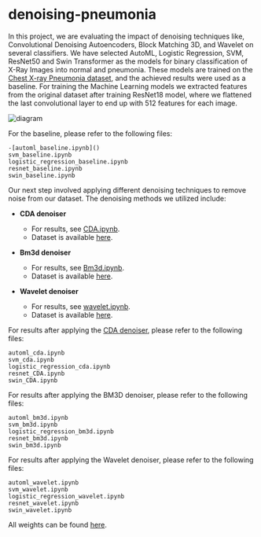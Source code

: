 # denoising-pneumonia
In this project, we are evaluating the impact of denoising techniques like, Convolutional Denoising Autoencoders, Block Matching 3D, and Wavelet on several classifiers. We have selected AutoML, Logistic Regression, SVM, ResNet50 and Swin Transformer as the models for binary classification of X-Ray Images into normal and pneumonia. These models are trained on the [Chest X-ray Pneumonia dataset](https://www.kaggle.com/datasets/paultimothymooney/chest-xray-pneumonia), and the achieved results were used as a baseline. For training the Machine Learning models we extracted features from the original dataset after training ResNet18 model, where we flattened the last convolutional layer to end up with 512 features for each image. 

![diagram](https://github.com/dawlattt/denoising-pneumonia/assets/150269995/dcb62888-6cf1-4629-889d-2cff54cfe786)


For the baseline, please refer to the following files:

    -[automl_baseline.ipynb]()
    svm_baseline.ipynb
    logistic_regression_baseline.ipynb
    resnet_baseline.ipynb
    swin_baseline.ipynb


Our next step involved applying different denoising techniques to remove noise from our dataset. The denoising methods we utilized include:

- **CDA denoiser**
  - For results, see [CDA.ipynb](link_to_CDA.ipynb).
  - Dataset is available [here](https://mbzuaiac-my.sharepoint.com/:f:/g/personal/dawlat_akaila_mbzuai_ac_ae/EleswHYsodxNhBVfQknlTTYBSUVkyrrd8ihPkiCFn3emHA?e=1IZ9M4).

- **Bm3d denoiser**
  - For results, see [Bm3d.ipynb](link_to_Bm3d.ipynb).
  - Dataset is available [here](https://mbzuaiac-my.sharepoint.com/:f:/g/personal/dawlat_akaila_mbzuai_ac_ae/Es4l41z5vtFKqJ86bEeuFdYBtU2CRlrGcUMYlgf--V4gyQ?e=ypPiE4).

- **Wavelet denoiser**
  - For results, see [wavelet.ipynb](link_to_wavelet.ipynb).
  - Dataset is available [here](https://mbzuaiac-my.sharepoint.com/:f:/g/personal/dawlat_akaila_mbzuai_ac_ae/EoD-W5BEoEBHodObX0HsTq4BNF83OriRgVpEUrjcqAzg3Q?e=fl6y1j).


For results after applying the [CDA denoiser](https://github.com/adam-mah/Medical-Image-Denoising), please refer to the following files:

    automl_cda.ipynb
    svm_cda.ipynb
    logistic_regression_cda.ipynb
    resnet_CDA.ipynb
    swin_CDA.ipynb

For results after applying the BM3D denoiser, please refer to the following files:

    automl_bm3d.ipynb
    svm_bm3d.ipynb
    logistic_regression_bm3d.ipynb
    resnet_bm3d.ipynb
    swin_bm3d.ipynb


For results after applying the Wavelet denoiser, please refer to the following files:

    automl_wavelet.ipynb
    svm_wavelet.ipynb
    logistic_regression_wavelet.ipynb
    resnet_wavelet.ipynb
    swin_wavelet.ipynb
    
All weights can be found [here](https://mbzuaiac-my.sharepoint.com/:f:/g/personal/dawlat_akaila_mbzuai_ac_ae/EoFn_5c7Ib1Gnk5mxSn9OdcBnt0CDnBhEZqwjnNE3oeIig?e=nhiOuB).

